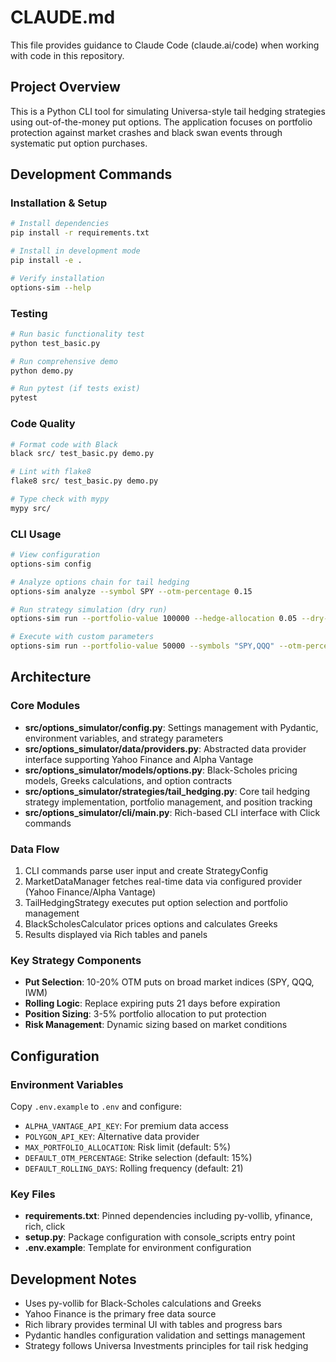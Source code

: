 # CLAUDE.md

This file provides guidance to Claude Code (claude.ai/code) when working with code in this repository.

## Project Overview

This is a Python CLI tool for simulating Universa-style tail hedging strategies using out-of-the-money put options. The application focuses on portfolio protection against market crashes and black swan events through systematic put option purchases.

## Development Commands

### Installation & Setup
```bash
# Install dependencies
pip install -r requirements.txt

# Install in development mode
pip install -e .

# Verify installation
options-sim --help
```

### Testing
```bash
# Run basic functionality test
python test_basic.py

# Run comprehensive demo
python demo.py

# Run pytest (if tests exist)
pytest
```

### Code Quality
```bash
# Format code with Black
black src/ test_basic.py demo.py

# Lint with flake8
flake8 src/ test_basic.py demo.py

# Type check with mypy
mypy src/
```

### CLI Usage
```bash
# View configuration
options-sim config

# Analyze options chain for tail hedging
options-sim analyze --symbol SPY --otm-percentage 0.15

# Run strategy simulation (dry run)
options-sim run --portfolio-value 100000 --hedge-allocation 0.05 --dry-run

# Execute with custom parameters
options-sim run --portfolio-value 50000 --symbols "SPY,QQQ" --otm-percentage 0.18
```

## Architecture

### Core Modules
- **src/options_simulator/config.py**: Settings management with Pydantic, environment variables, and strategy parameters
- **src/options_simulator/data/providers.py**: Abstracted data provider interface supporting Yahoo Finance and Alpha Vantage
- **src/options_simulator/models/options.py**: Black-Scholes pricing models, Greeks calculations, and option contracts
- **src/options_simulator/strategies/tail_hedging.py**: Core tail hedging strategy implementation, portfolio management, and position tracking
- **src/options_simulator/cli/main.py**: Rich-based CLI interface with Click commands

### Data Flow
1. CLI commands parse user input and create StrategyConfig
2. MarketDataManager fetches real-time data via configured provider (Yahoo Finance/Alpha Vantage)
3. TailHedgingStrategy executes put option selection and portfolio management
4. BlackScholesCalculator prices options and calculates Greeks
5. Results displayed via Rich tables and panels

### Key Strategy Components
- **Put Selection**: 10-20% OTM puts on broad market indices (SPY, QQQ, IWM)
- **Rolling Logic**: Replace expiring puts 21 days before expiration
- **Position Sizing**: 3-5% portfolio allocation to put protection
- **Risk Management**: Dynamic sizing based on market conditions

## Configuration

### Environment Variables
Copy `.env.example` to `.env` and configure:
- `ALPHA_VANTAGE_API_KEY`: For premium data access
- `POLYGON_API_KEY`: Alternative data provider
- `MAX_PORTFOLIO_ALLOCATION`: Risk limit (default: 5%)
- `DEFAULT_OTM_PERCENTAGE`: Strike selection (default: 15%)
- `DEFAULT_ROLLING_DAYS`: Rolling frequency (default: 21)

### Key Files
- **requirements.txt**: Pinned dependencies including py-vollib, yfinance, rich, click
- **setup.py**: Package configuration with console_scripts entry point
- **.env.example**: Template for environment configuration

## Development Notes

- Uses py-vollib for Black-Scholes calculations and Greeks
- Yahoo Finance is the primary free data source
- Rich library provides terminal UI with tables and progress bars
- Pydantic handles configuration validation and settings management
- Strategy follows Universa Investments principles for tail risk hedging